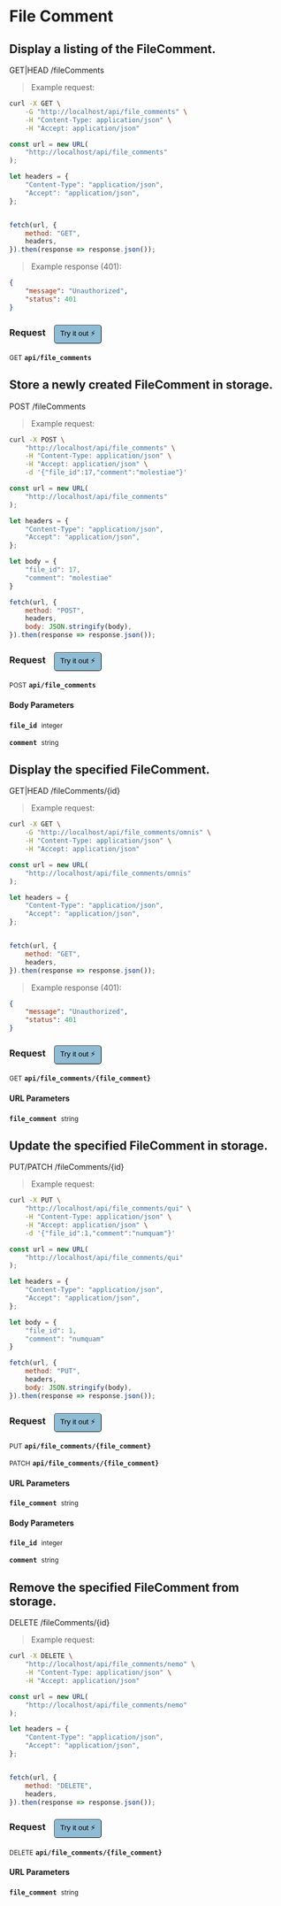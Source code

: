 # File Comment


## Display a listing of the FileComment.


GET|HEAD /fileComments

> Example request:

```bash
curl -X GET \
    -G "http://localhost/api/file_comments" \
    -H "Content-Type: application/json" \
    -H "Accept: application/json"
```

```javascript
const url = new URL(
    "http://localhost/api/file_comments"
);

let headers = {
    "Content-Type": "application/json",
    "Accept": "application/json",
};


fetch(url, {
    method: "GET",
    headers,
}).then(response => response.json());
```


> Example response (401):

```json
{
    "message": "Unauthorized",
    "status": 401
}
```
<div id="execution-results-GETapi-file_comments" hidden>
    <blockquote>Received response<span id="execution-response-status-GETapi-file_comments"></span>:</blockquote>
    <pre class="json"><code id="execution-response-content-GETapi-file_comments"></code></pre>
</div>
<div id="execution-error-GETapi-file_comments" hidden>
    <blockquote>Request failed with error:</blockquote>
    <pre><code id="execution-error-message-GETapi-file_comments"></code></pre>
</div>
<form id="form-GETapi-file_comments" data-method="GET" data-path="api/file_comments" data-authed="0" data-hasfiles="0" data-headers='{"Content-Type":"application\/json","Accept":"application\/json"}' onsubmit="event.preventDefault(); executeTryOut('GETapi-file_comments', this);">
<h3>
    Request&nbsp;&nbsp;&nbsp;
        <button type="button" style="background-color: #8fbcd4; padding: 5px 10px; border-radius: 5px; border-width: thin;" id="btn-tryout-GETapi-file_comments" onclick="tryItOut('GETapi-file_comments');">Try it out ⚡</button>
    <button type="button" style="background-color: #c97a7e; padding: 5px 10px; border-radius: 5px; border-width: thin;" id="btn-canceltryout-GETapi-file_comments" onclick="cancelTryOut('GETapi-file_comments');" hidden>Cancel</button>&nbsp;&nbsp;
    <button type="submit" style="background-color: #6ac174; padding: 5px 10px; border-radius: 5px; border-width: thin;" id="btn-executetryout-GETapi-file_comments" hidden>Send Request 💥</button>
    </h3>
<p>
<small class="badge badge-green">GET</small>
 <b><code>api/file_comments</code></b>
</p>
</form>


## Store a newly created FileComment in storage.


POST /fileComments

> Example request:

```bash
curl -X POST \
    "http://localhost/api/file_comments" \
    -H "Content-Type: application/json" \
    -H "Accept: application/json" \
    -d '{"file_id":17,"comment":"molestiae"}'

```

```javascript
const url = new URL(
    "http://localhost/api/file_comments"
);

let headers = {
    "Content-Type": "application/json",
    "Accept": "application/json",
};

let body = {
    "file_id": 17,
    "comment": "molestiae"
}

fetch(url, {
    method: "POST",
    headers,
    body: JSON.stringify(body),
}).then(response => response.json());
```


<div id="execution-results-POSTapi-file_comments" hidden>
    <blockquote>Received response<span id="execution-response-status-POSTapi-file_comments"></span>:</blockquote>
    <pre class="json"><code id="execution-response-content-POSTapi-file_comments"></code></pre>
</div>
<div id="execution-error-POSTapi-file_comments" hidden>
    <blockquote>Request failed with error:</blockquote>
    <pre><code id="execution-error-message-POSTapi-file_comments"></code></pre>
</div>
<form id="form-POSTapi-file_comments" data-method="POST" data-path="api/file_comments" data-authed="0" data-hasfiles="0" data-headers='{"Content-Type":"application\/json","Accept":"application\/json"}' onsubmit="event.preventDefault(); executeTryOut('POSTapi-file_comments', this);">
<h3>
    Request&nbsp;&nbsp;&nbsp;
        <button type="button" style="background-color: #8fbcd4; padding: 5px 10px; border-radius: 5px; border-width: thin;" id="btn-tryout-POSTapi-file_comments" onclick="tryItOut('POSTapi-file_comments');">Try it out ⚡</button>
    <button type="button" style="background-color: #c97a7e; padding: 5px 10px; border-radius: 5px; border-width: thin;" id="btn-canceltryout-POSTapi-file_comments" onclick="cancelTryOut('POSTapi-file_comments');" hidden>Cancel</button>&nbsp;&nbsp;
    <button type="submit" style="background-color: #6ac174; padding: 5px 10px; border-radius: 5px; border-width: thin;" id="btn-executetryout-POSTapi-file_comments" hidden>Send Request 💥</button>
    </h3>
<p>
<small class="badge badge-black">POST</small>
 <b><code>api/file_comments</code></b>
</p>
<h4 class="fancy-heading-panel"><b>Body Parameters</b></h4>
<p>
<b><code>file_id</code></b>&nbsp;&nbsp;<small>integer</small>  &nbsp;
<input type="number" name="file_id" data-endpoint="POSTapi-file_comments" data-component="body" required  hidden>
<br>
</p>
<p>
<b><code>comment</code></b>&nbsp;&nbsp;<small>string</small>  &nbsp;
<input type="text" name="comment" data-endpoint="POSTapi-file_comments" data-component="body" required  hidden>
<br>
</p>

</form>


## Display the specified FileComment.


GET|HEAD /fileComments/{id}

> Example request:

```bash
curl -X GET \
    -G "http://localhost/api/file_comments/omnis" \
    -H "Content-Type: application/json" \
    -H "Accept: application/json"
```

```javascript
const url = new URL(
    "http://localhost/api/file_comments/omnis"
);

let headers = {
    "Content-Type": "application/json",
    "Accept": "application/json",
};


fetch(url, {
    method: "GET",
    headers,
}).then(response => response.json());
```


> Example response (401):

```json
{
    "message": "Unauthorized",
    "status": 401
}
```
<div id="execution-results-GETapi-file_comments--file_comment-" hidden>
    <blockquote>Received response<span id="execution-response-status-GETapi-file_comments--file_comment-"></span>:</blockquote>
    <pre class="json"><code id="execution-response-content-GETapi-file_comments--file_comment-"></code></pre>
</div>
<div id="execution-error-GETapi-file_comments--file_comment-" hidden>
    <blockquote>Request failed with error:</blockquote>
    <pre><code id="execution-error-message-GETapi-file_comments--file_comment-"></code></pre>
</div>
<form id="form-GETapi-file_comments--file_comment-" data-method="GET" data-path="api/file_comments/{file_comment}" data-authed="0" data-hasfiles="0" data-headers='{"Content-Type":"application\/json","Accept":"application\/json"}' onsubmit="event.preventDefault(); executeTryOut('GETapi-file_comments--file_comment-', this);">
<h3>
    Request&nbsp;&nbsp;&nbsp;
        <button type="button" style="background-color: #8fbcd4; padding: 5px 10px; border-radius: 5px; border-width: thin;" id="btn-tryout-GETapi-file_comments--file_comment-" onclick="tryItOut('GETapi-file_comments--file_comment-');">Try it out ⚡</button>
    <button type="button" style="background-color: #c97a7e; padding: 5px 10px; border-radius: 5px; border-width: thin;" id="btn-canceltryout-GETapi-file_comments--file_comment-" onclick="cancelTryOut('GETapi-file_comments--file_comment-');" hidden>Cancel</button>&nbsp;&nbsp;
    <button type="submit" style="background-color: #6ac174; padding: 5px 10px; border-radius: 5px; border-width: thin;" id="btn-executetryout-GETapi-file_comments--file_comment-" hidden>Send Request 💥</button>
    </h3>
<p>
<small class="badge badge-green">GET</small>
 <b><code>api/file_comments/{file_comment}</code></b>
</p>
<h4 class="fancy-heading-panel"><b>URL Parameters</b></h4>
<p>
<b><code>file_comment</code></b>&nbsp;&nbsp;<small>string</small>  &nbsp;
<input type="text" name="file_comment" data-endpoint="GETapi-file_comments--file_comment-" data-component="url" required  hidden>
<br>
</p>
</form>


## Update the specified FileComment in storage.


PUT/PATCH /fileComments/{id}

> Example request:

```bash
curl -X PUT \
    "http://localhost/api/file_comments/qui" \
    -H "Content-Type: application/json" \
    -H "Accept: application/json" \
    -d '{"file_id":1,"comment":"numquam"}'

```

```javascript
const url = new URL(
    "http://localhost/api/file_comments/qui"
);

let headers = {
    "Content-Type": "application/json",
    "Accept": "application/json",
};

let body = {
    "file_id": 1,
    "comment": "numquam"
}

fetch(url, {
    method: "PUT",
    headers,
    body: JSON.stringify(body),
}).then(response => response.json());
```


<div id="execution-results-PUTapi-file_comments--file_comment-" hidden>
    <blockquote>Received response<span id="execution-response-status-PUTapi-file_comments--file_comment-"></span>:</blockquote>
    <pre class="json"><code id="execution-response-content-PUTapi-file_comments--file_comment-"></code></pre>
</div>
<div id="execution-error-PUTapi-file_comments--file_comment-" hidden>
    <blockquote>Request failed with error:</blockquote>
    <pre><code id="execution-error-message-PUTapi-file_comments--file_comment-"></code></pre>
</div>
<form id="form-PUTapi-file_comments--file_comment-" data-method="PUT" data-path="api/file_comments/{file_comment}" data-authed="0" data-hasfiles="0" data-headers='{"Content-Type":"application\/json","Accept":"application\/json"}' onsubmit="event.preventDefault(); executeTryOut('PUTapi-file_comments--file_comment-', this);">
<h3>
    Request&nbsp;&nbsp;&nbsp;
        <button type="button" style="background-color: #8fbcd4; padding: 5px 10px; border-radius: 5px; border-width: thin;" id="btn-tryout-PUTapi-file_comments--file_comment-" onclick="tryItOut('PUTapi-file_comments--file_comment-');">Try it out ⚡</button>
    <button type="button" style="background-color: #c97a7e; padding: 5px 10px; border-radius: 5px; border-width: thin;" id="btn-canceltryout-PUTapi-file_comments--file_comment-" onclick="cancelTryOut('PUTapi-file_comments--file_comment-');" hidden>Cancel</button>&nbsp;&nbsp;
    <button type="submit" style="background-color: #6ac174; padding: 5px 10px; border-radius: 5px; border-width: thin;" id="btn-executetryout-PUTapi-file_comments--file_comment-" hidden>Send Request 💥</button>
    </h3>
<p>
<small class="badge badge-darkblue">PUT</small>
 <b><code>api/file_comments/{file_comment}</code></b>
</p>
<p>
<small class="badge badge-purple">PATCH</small>
 <b><code>api/file_comments/{file_comment}</code></b>
</p>
<h4 class="fancy-heading-panel"><b>URL Parameters</b></h4>
<p>
<b><code>file_comment</code></b>&nbsp;&nbsp;<small>string</small>  &nbsp;
<input type="text" name="file_comment" data-endpoint="PUTapi-file_comments--file_comment-" data-component="url" required  hidden>
<br>
</p>
<h4 class="fancy-heading-panel"><b>Body Parameters</b></h4>
<p>
<b><code>file_id</code></b>&nbsp;&nbsp;<small>integer</small>  &nbsp;
<input type="number" name="file_id" data-endpoint="PUTapi-file_comments--file_comment-" data-component="body" required  hidden>
<br>
</p>
<p>
<b><code>comment</code></b>&nbsp;&nbsp;<small>string</small>  &nbsp;
<input type="text" name="comment" data-endpoint="PUTapi-file_comments--file_comment-" data-component="body" required  hidden>
<br>
</p>

</form>


## Remove the specified FileComment from storage.


DELETE /fileComments/{id}

> Example request:

```bash
curl -X DELETE \
    "http://localhost/api/file_comments/nemo" \
    -H "Content-Type: application/json" \
    -H "Accept: application/json"
```

```javascript
const url = new URL(
    "http://localhost/api/file_comments/nemo"
);

let headers = {
    "Content-Type": "application/json",
    "Accept": "application/json",
};


fetch(url, {
    method: "DELETE",
    headers,
}).then(response => response.json());
```


<div id="execution-results-DELETEapi-file_comments--file_comment-" hidden>
    <blockquote>Received response<span id="execution-response-status-DELETEapi-file_comments--file_comment-"></span>:</blockquote>
    <pre class="json"><code id="execution-response-content-DELETEapi-file_comments--file_comment-"></code></pre>
</div>
<div id="execution-error-DELETEapi-file_comments--file_comment-" hidden>
    <blockquote>Request failed with error:</blockquote>
    <pre><code id="execution-error-message-DELETEapi-file_comments--file_comment-"></code></pre>
</div>
<form id="form-DELETEapi-file_comments--file_comment-" data-method="DELETE" data-path="api/file_comments/{file_comment}" data-authed="0" data-hasfiles="0" data-headers='{"Content-Type":"application\/json","Accept":"application\/json"}' onsubmit="event.preventDefault(); executeTryOut('DELETEapi-file_comments--file_comment-', this);">
<h3>
    Request&nbsp;&nbsp;&nbsp;
        <button type="button" style="background-color: #8fbcd4; padding: 5px 10px; border-radius: 5px; border-width: thin;" id="btn-tryout-DELETEapi-file_comments--file_comment-" onclick="tryItOut('DELETEapi-file_comments--file_comment-');">Try it out ⚡</button>
    <button type="button" style="background-color: #c97a7e; padding: 5px 10px; border-radius: 5px; border-width: thin;" id="btn-canceltryout-DELETEapi-file_comments--file_comment-" onclick="cancelTryOut('DELETEapi-file_comments--file_comment-');" hidden>Cancel</button>&nbsp;&nbsp;
    <button type="submit" style="background-color: #6ac174; padding: 5px 10px; border-radius: 5px; border-width: thin;" id="btn-executetryout-DELETEapi-file_comments--file_comment-" hidden>Send Request 💥</button>
    </h3>
<p>
<small class="badge badge-red">DELETE</small>
 <b><code>api/file_comments/{file_comment}</code></b>
</p>
<h4 class="fancy-heading-panel"><b>URL Parameters</b></h4>
<p>
<b><code>file_comment</code></b>&nbsp;&nbsp;<small>string</small>  &nbsp;
<input type="text" name="file_comment" data-endpoint="DELETEapi-file_comments--file_comment-" data-component="url" required  hidden>
<br>
</p>
</form>



